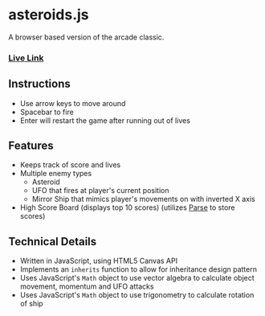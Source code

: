 # asteroids.js
A browser based version of the arcade classic.

### [Live Link](http://andrewjgremmo.github.io/asteroids)

## Instructions

* Use arrow keys to move around
* Spacebar to fire
* Enter will restart the game after running out of lives

## Features

* Keeps track of score and lives
* Multiple enemy types
    * Asteroid
    * UFO that fires at player's current position
    * Mirror Ship that mimics player's movements on with inverted X axis
* High Score Board (displays top 10 scores) (utilizes [Parse](https://www.parse.com/) to store scores)

## Technical Details
* Written in JavaScript, using HTML5 Canvas API
* Implements an `inherits` function to allow for inheritance design pattern
* Uses JavaScript's `Math` object to use vector algebra to calculate object movement, momentum and UFO attacks
* Uses JavaScript's `Math` object to use trigonometry to calculate rotation of ship